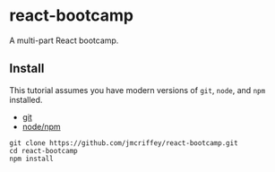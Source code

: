 # react-bootcamp
A multi-part React bootcamp.

## Install

This tutorial assumes you have modern versions of `git`, `node`, and `npm` installed.

- [git](https://git-scm.com/downloads)
- [node/npm](https://nodejs.org/en/download/)

```shell
git clone https://github.com/jmcriffey/react-bootcamp.git
cd react-bootcamp
npm install
```
